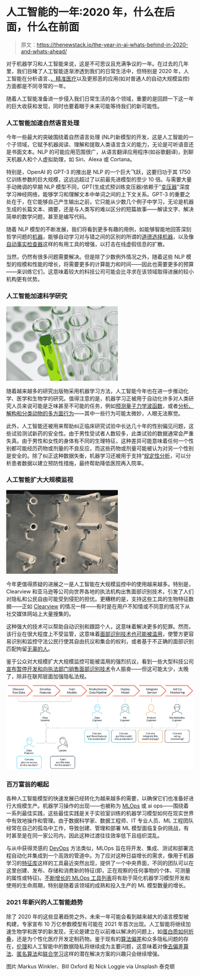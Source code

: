 # 人工智能的一年:2020 年，什么在后面，什么在前面

> 原文：<https://thenewstack.io/the-year-in-ai-whats-behind-in-2020-and-whats-ahead/>

对于机器学习和人工智能来说，这是不可思议且充满争议的一年。在过去的几年里，我们目睹了人工智能逐渐渗透到我们的日常生活中，但特别是 2020 年，人工智能在分析语言、[、精准医疗](https://thenewstack.io/deep-learning-ai-detects-rare-genetic-disorders-by-scanning-faces/)以及更邪恶的应用(如对普通人的自动大规模监控)方面都是不同寻常的一年。

随着人工智能准备进一步侵入我们日常生活的各个领域，重要的是回顾一下这一年的巨大收获和发现，同时也要着眼于未来可能等待我们的新可能性。

### 人工智能加速自然语言处理

今年一些最大的突破围绕着自然语言处理 (NLP)新模型的开发，这是人工智能的一个子领域，它赋予机器阅读、理解和提取人类语言含义的能力，无论是可听语音还是书面文本。NLP 的可能应用范围很广，从语言翻译应用程序(如谷歌翻译)，到聊天机器人和个人虚拟助理，如 Siri、Alexa 或 Cortana。

特别是，OpenAI 的 GPT-3 的推出是 NLP 的一个巨大飞跃，这要归功于其 1750 亿训练参数的巨大规模，这远远超过了以前最先进模型的至少 10 倍。与需要大量手动微调的早期 NLP 模型不同，GPT(生成式预训练变压器)依赖于"[变压器](https://towardsdatascience.com/transformers-141e32e69591)"深度学习神经网络，能够学习和理解文本中单词之间的上下文关系。GPT-3 的重要之处在于，在它能够自己产生输出之前，它只能从少数几个例子中学习，无论是机器生成的长篇文本、摘要，还是与人类写的难以区分的短篇故事——解读文字、解决简单的数学问题，甚至是编写代码。

随着 NLP 模型的不断发展，我们将看到更多有趣的用例，如能够智能地回答深刻哲学问题的[机器](https://thenewstack.io/ai-trounces-philosophers-in-answering-philosophical-questions/)，能够自动学习对与错之间的区别的所谓的[道德选择机器](https://thenewstack.io/the-moral-choice-machine-an-ai-that-learns-right-from-wrong/)，以及像[自动事实检查器](https://thenewstack.io/deep-learning-ai-tool-identifies-fake-news-with-automated-fact-checking/)这样的有用工具的增强，以打击在线虚假信息的扩散。

当然，仍然有很多问题需要解决。但是除了少数例外情况之外，随着这些 NLP 模型的规模和性能的增长，将需要更多的计算能力和时间——因此也需要更多的预算——来训练它们，这意味着较大的科技公司可能会比寻求在该领域取得进展的较小机构更有优势。

### 人工智能加速科学研究

![](img/6908946799d093daafe82abd3d6799c8.png)

随着越来越多的研究出版物采用机器学习方法，人工智能今年也在进一步推动化学、医学和生物学的研究。值得注意的是，机器学习正被用于自动化许多对人类研究人员来说可能是乏味甚至不可能的任务，例如[预测量子力学波函数](https://thenewstack.io/deep-physics-ai-helps-predict-quantum-molecular-wave-functions/)，或者[分析、解构和分类动物的多方面行为](https://thenewstack.io/ai-can-analyze-and-deconstruct-animal-behaviors-better-than-humans/)——其中一些行为可能太微妙，人眼无法察觉。

此外，人工智能还被用来帮助纠正临床研究试验中长达几十年的性别偏见问题，这些试验测试新药的安全性。由于男性受试者人数较多，此类试验的数据通常会严重失真。由于男性和女性的身体有不同的生理特征，这种差异可能意味着任何一个性别都可能经历药物或剂量的不良反应，而这些药物或剂量可能被认为对另一个性别是安全的。除了纠正这种数据失衡，机器学习还被用于支持“[规定性分析](https://thenewstack.io/ai-powered-prescriptive-analytics-could-reduce-hospitalization-rates-cut-costs/)，可以分析患者数据以建立预防性措施，最终帮助降低医院再入院率。

### 人工智能扩大大规模监视

![](img/884d812a4549f13ec69dccb913d3316d.png)

今年更值得质疑的进展之一是人工智能在大规模监控中的使用越来越多。特别是，Clearview 和亚马逊等公司向世界各地的执法机构出售面部识别技术，引发了人们对隐私和公民自由可能受到侵犯的担忧。更糟糕的是，支持这些工具的生物特征数据——正如 [Clearview](https://thenewstack.io/clearviews-controversial-facial-recognition-ai-automates-mass-surveillance/) 的情况一样——有时是在用户不知情或不同意的情况下从社交媒体网站上大量搜集的。

这种强大的技术可以帮助自动识别和跟踪个人，这意味着解决更多的犯罪。然而，该行业在很大程度上不受监管，这意味着[面部识别技术也可能被滥用](https://thenewstack.io/clearviews-controversial-facial-recognition-ai-automates-mass-surveillance/)，使警方更容易识别和监控守法公民行使其自由抗议和集会的权利，或者基于不正确的面部识别匹配拘留[无辜的人](https://www.npr.org/2020/06/24/882683463/the-computer-got-it-wrong-how-facial-recognition-led-to-a-false-arrest-in-michig)。

鉴于公众对大规模扩大大规模监控可能被滥用的强烈抗议，看到一些大型科技公司[宣布暂停开发和向执法部门销售面部识别技术](https://thenewstack.io/industry-facial-recognition-ai-moratoriums-dont-address-flaws-privacy-concerns/)令人振奋——但这可能太少，太晚了，除非在联邦层面加强隐私法规。

![](img/aab5868cf2e4c7a15ab3a8a29d0f7591.png)

### 百万富翁的崛起

各种人工智能模型的快速发展已经转化为越来越多的需要，以确保它们也准备好进行大规模生产。机器学习操作的出现——也被称为 [MLOps](https://thenewstack.io/machine-learning-for-operations/) 或 ai ops——围绕着一系列最佳实践，这些最佳实践是关于实验室训练的机器学习模型如何在现实世界中有效地操作和管理。由于数据科学家、数据工程师、IT 专业人员、ML 工程团队经常在自己的孤岛中工作，导致创建、管理和部署 ML 模型面临复杂的挑战，有时甚至是在同一家公司内，因此这种过渡往往效率低下且组织混乱。

与从中获得灵感的 [DevOps](https://thenewstack.io/what-is-devops/) 方法类似，MLOps 旨在将开发、集成、测试和部署流程自动化并集成到一个高效的管道中。为了应对这种日益增长的需求，像用于机器学习的[特征库](https://thenewstack.io/qa-bridging-data-and-ml-models-with-feast-the-open-source-feature-store/)这样的工具最近突然出现，提供了一个中央界面，不同的团队可以在这里创建、发布、存储和消费新的特征(即，正在观察的任何事物的个体、可测量的属性或特征)。[不断增长的 MLOps 工具列表](https://thenewstack.io/how-kubernetes-could-orchestrate-machine-learning-pipelines/)将有助于简化机器学习模型开发和使用的生命周期，特别是随着该领域的成熟和投入生产的 ML 模型数量的增长。

### 2021 年新兴的人工智能趋势

除了 2020 年的这些显著趋势之外，未来一年可能会看到越来越大的语言模型被构建，专家宣布 10 万亿参数模型有可能在 2021 年首次出现。人工智能将继续加速生物学和医学的新发现，无论是建立在以前难以解决的问题上，如[蛋白质如何折叠](https://www.nature.com/articles/d41586-020-03348-4)，还是为个性化医疗开发定制药物。鉴于现有的[算法偏差](https://thenewstack.io/hidden-gender-racial-biases-algorithms-can-big-deal/)和众多隐私问题的存在，[伦理](https://thenewstack.io/responsible-tech-in-a-world-of-continuous-delivery/)和人工智能中的数据隐私将继续成为主要问题，这意味着对像[去偏差算法](https://thenewstack.io/a-practical-approach-to-detecting-and-correcting-bias-in-ai-systems/)、[匿名算法](https://thenewstack.io/deepprivacy-ai-uses-deepfake-tech-to-anonymize-faces-and-protect-privacy/)和[联合学习](https://thenewstack.io/brain-computer-interfaces-expose-us-hacking-manipulation/)这样的潜在解决方案的兴趣只会继续增强。

图片:Markus Winkler、Bill Oxford 和 Nick Loggie via Unsplash 泰克顿

<svg xmlns:xlink="http://www.w3.org/1999/xlink" viewBox="0 0 68 31" version="1.1"><title>Group</title> <desc>Created with Sketch.</desc></svg>